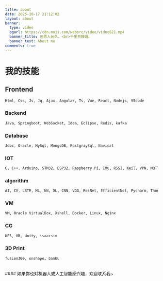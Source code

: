 ```yaml
---
title: about
date: 2025-10-17 21:12:02
layout: about
banner:
  type: video
  bgurl: https://cdn.moji.com/websrc/video/video621.mp4
  banner_title: 但愿人长久，<br>千里共婵娟。
  banner_text: About me
comments: true
---
```


# 我的技能
## Frontend
``` bash
Html, Css, Js, Jq, Ajax, Angular, Ts, Vue, React, Nodejs, VScode
```
### Backend
``` bash
Java, Springboot, WebSocket, Idea, Eclipse, Redis, kafka
```
### Database
``` bash
Jdbc, Oracle, MySql, MongoDB, PostgraySql, Navicat
```
### IOT
``` bash
C, C++, Arduino, STM32, ESP32, Raspberry Pi, IMU, RSSI, Keil, VPN, MQTT
```
### algorithm
``` bash
AI, CV, LSTM, ML, NN, DL, CNN, VGG, ResNet, EfficientNet, Pycharm, Thonny
```
### VM
``` bash
VM, Oracle VirtualBox, Xshell, Docker, Linux, Nginx
```
### CG
``` bash
UE5, VR, Unity, isaacsim
```
### 3D Print
``` bash
fusion360, onshape, bambu
```

<br>
#### 如果你也对机器人或人工智能感兴趣，欢迎联系我~
<br>

<script src="https://cdn.jsdelivr.net/npm/twikoo@1.6.38/dist/twikoo.all.min.js"></script>
<script>twikoo.init({el: '#twikoo',envId: 'https://comment.jinhongcai.work'})</script>



